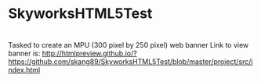 # SkyworksHTML5Test
#
Tasked to create an MPU (300 pixel by 250 pixel) web banner
Link to view banner is: http://htmlpreview.github.io/?https://github.com/skang89/SkyworksHTML5Test/blob/master/project/src/index.html
